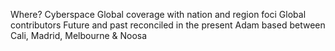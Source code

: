 Where?
Cyberspace
Global coverage with nation and region foci
Global contributors
Future and past reconciled in the present
Adam based between Cali, Madrid, Melbourne & Noosa